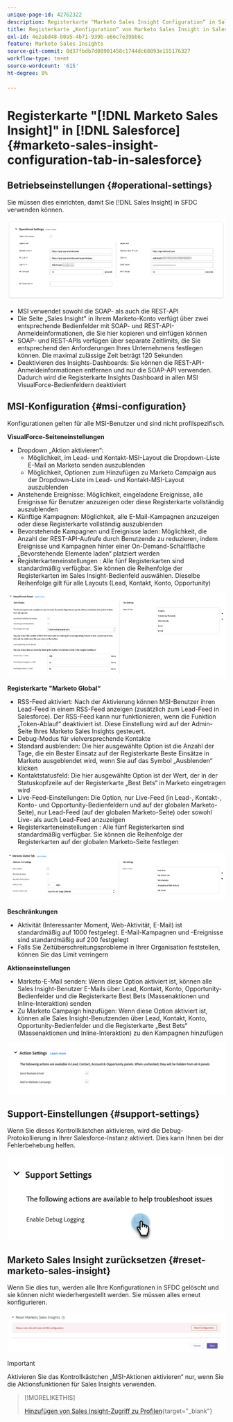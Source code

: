 ```yaml
---
unique-page-id: 42762322
description: Registerkarte "Marketo Sales Insight Configuration“ in Salesforce - Marketo-Dokumente - Produktdokumentation
title: Registerkarte „Konfiguration“ von Marketo Sales Insight in Salesforce
exl-id: 4e2abd48-b0a5-4b71-939b-e66c7e39bb6c
feature: Marketo Sales Insights
source-git-commit: 0d37fbdb7d08901458c1744dc68893e155176327
workflow-type: tm+mt
source-wordcount: '615'
ht-degree: 0%

---
```


# Registerkarte &quot;[!DNL Marketo Sales Insight]&quot; in [!DNL Salesforce] {#marketo-sales-insight-configuration-tab-in-salesforce}

## Betriebseinstellungen {#operational-settings}

Sie müssen dies einrichten, damit Sie [!DNL Sales Insight] in SFDC verwenden können.

![](assets/marketo-sales-insight-configuration-tab-in-salesforce-1.png)

* MSI verwendet sowohl die SOAP- als auch die REST-API
* Die Seite „Sales Insight&quot; in Ihrem Marketo-Konto verfügt über zwei entsprechende Bedienfelder mit SOAP- und REST-API-Anmeldeinformationen, die Sie hier kopieren und einfügen können
* SOAP- und REST-APIs verfügen über separate Zeitlimits, die Sie entsprechend den Anforderungen Ihres Unternehmens festlegen können. Die maximal zulässige Zeit beträgt 120 Sekunden
* Deaktivieren des Insights-Dashboards: Sie können die REST-API-Anmeldeinformationen entfernen und nur die SOAP-API verwenden. Dadurch wird die Registerkarte Insights Dashboard in allen MSI VisualForce-Bedienfeldern deaktiviert

## MSI-Konfiguration {#msi-configuration}

Konfigurationen gelten für alle MSI-Benutzer und sind nicht profilspezifisch.

**VisualForce-Seiteneinstellungen**

* Dropdown „Aktion aktivieren“:
   * Möglichkeit, im Lead- und Kontakt-MSI-Layout die Dropdown-Liste E-Mail an Marketo senden auszublenden
   * Möglichkeit, Optionen zum Hinzufügen zu Marketo Campaign aus der Dropdown-Liste im Lead- und Kontakt-MSI-Layout auszublenden
* Anstehende Ereignisse: Möglichkeit, eingeladene Ereignisse, alle Ereignisse für Benutzer anzuzeigen oder diese Registerkarte vollständig auszublenden
* Künftige Kampagnen: Möglichkeit, alle E-Mail-Kampagnen anzuzeigen oder diese Registerkarte vollständig auszublenden
* Bevorstehende Kampagnen und Ereignisse laden: Möglichkeit, die Anzahl der REST-API-Aufrufe durch Benutzende zu reduzieren, indem Ereignisse und Kampagnen hinter einer On-Demand-Schaltfläche „Bevorstehende Elemente laden“ platziert werden
* Registerkarteneinstellungen : Alle fünf Registerkarten sind standardmäßig verfügbar. Sie können die Reihenfolge der Registerkarten im Sales Insight-Bedienfeld auswählen. Dieselbe Reihenfolge gilt für alle Layouts (Lead, Kontakt, Konto, Opportunity)

![](assets/marketo-sales-insight-configuration-tab-in-salesforce-2.png)

**Registerkarte &quot;Marketo Global“**

* RSS-Feed aktiviert: Nach der Aktivierung können MSI-Benutzer ihren Lead-Feed in einem RSS-Feed anzeigen (zusätzlich zum Lead-Feed in Salesforce). Der RSS-Feed kann nur funktionieren, wenn die Funktion „Token-Ablauf“ deaktiviert ist. Diese Einstellung wird auf der Admin-Seite Ihres Marketo Sales Insights gesteuert.
* Debug-Modus für vielversprechende Kontakte
* Standard ausblenden: Die hier ausgewählte Option ist die Anzahl der Tage, die ein Bester Einsatz auf der Registerkarte Beste Einsätze in Marketo ausgeblendet wird, wenn Sie auf das Symbol „Ausblenden“ klicken
* Kontaktstatusfeld: Die hier ausgewählte Option ist der Wert, der in der Statuskopfzeile auf der Registerkarte „Best Bets“ in Marketo eingetragen wird
* Live-Feed-Einstellungen: Die Option, nur Live-Feed (in Lead-, Kontakt-, Konto- und Opportunity-Bedienfeldern und auf der globalen Marketo-Seite), nur Lead-Feed (auf der globalen Marketo-Seite) oder sowohl Live- als auch Lead-Feed anzuzeigen
* Registerkarteneinstellungen : Alle fünf Registerkarten sind standardmäßig verfügbar. Sie können die Reihenfolge der Registerkarten auf der globalen Marketo-Seite festlegen

![](assets/marketo-sales-insight-configuration-tab-in-salesforce-3.png)

**Beschränkungen**

* Aktivität (Interessanter Moment, Web-Aktivität, E-Mail) ist standardmäßig auf 1000 festgelegt. E-Mail-Kampagnen und -Ereignisse sind standardmäßig auf 200 festgelegt
* Falls Sie Zeitüberschreitungsprobleme in Ihrer Organisation feststellen, können Sie das Limit verringern

**Aktionseinstellungen**

* Marketo-E-Mail senden: Wenn diese Option aktiviert ist, können alle Sales Insight-Benutzer E-Mails über Lead, Kontakt, Konto, Opportunity-Bedienfelder und die Registerkarte Best Bets (Massenaktionen und Inline-Interaktion) senden
* Zu Marketo Campaign hinzufügen: Wenn diese Option aktiviert ist, können alle Sales Insight-Benutzenden über Lead, Kontakt, Konto, Opportunity-Bedienfelder und die Registerkarte „Best Bets“ (Massenaktionen und Inline-Interaktion) zu den Kampagnen hinzufügen

![](assets/marketo-sales-insight-configuration-tab-in-salesforce-4.png)

## Support-Einstellungen {#support-settings}

Wenn Sie dieses Kontrollkästchen aktivieren, wird die Debug-Protokollierung in Ihrer Salesforce-Instanz aktiviert. Dies kann Ihnen bei der Fehlerbehebung helfen.

![](assets/marketo-sales-insight-configuration-tab-in-salesforce-5.png)

## Marketo Sales Insight zurücksetzen {#reset-marketo-sales-insight}

Wenn Sie dies tun, werden alle Ihre Konfigurationen in SFDC gelöscht und sie können nicht wiederhergestellt werden. Sie müssen alles erneut konfigurieren.

![](assets/marketo-sales-insight-configuration-tab-in-salesforce-6.png)

>[!IMPORTANT]
>
>Aktivieren Sie das Kontrollkästchen „MSI-Aktionen aktivieren“ nur, wenn Sie die Aktionsfunktionen für Sales Insights verwenden.

>[!MORELIKETHIS]
>
>[Hinzufügen von Sales Insight-Zugriff zu Profilen](/help/marketo/product-docs/marketo-sales-insight/msi-for-salesforce/configuration/add-sales-insight-access-to-profiles.md){target="_blank"}
